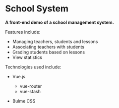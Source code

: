 # School System

**A front-end demo of a school management system.**

Features include:

* Managing teachers, students and lessons
* Associating teachers with students
* Grading students based on lessons
* View statistics

Technologies used include:

* Vue.js
  * vue-router
  * vue-stash

* Bulme CSS